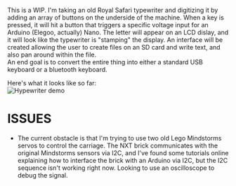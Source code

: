 This is a WIP. I'm taking an old Royal Safari typewriter and digitizing it by adding an array of buttons on the underside of the machine. When a key is pressed, it will hit a button that triggers a specific voltage input for an Arduino (Elegoo, actually) Nano. The letter will appear on an LCD dislay, and it will look like the typewriter is "stamping" the display. An interface will be created allowing the user to create files on an SD card and write text, and also pan around within the file.  
An end goal is to convert the entire thing into either a standard USB keyboard or a bluetooth keyboard.

Here's what it looks like so far:  
![Hypewriter demo](img/hypewriter_demo.gif)


# ISSUES #
* The current obstacle is that I'm trying to use two old Lego Mindstorms servos to control the carriage. The NXT brick communicates with the original Mindstorms sensors via I2C, and I've found some tutorials online explaining how to interface the brick with an Arduino via I2C, but the I2C sequence isn't working right now.
Looking to use an oscilloscope to debug the signal.
